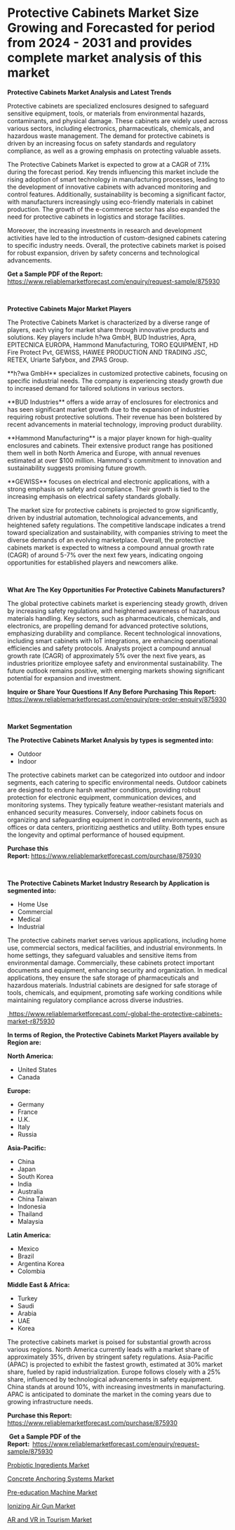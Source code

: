 <p><h1>Protective Cabinets Market Size Growing and Forecasted for period from 2024 - 2031 and provides complete market analysis of this market</h1></p><p><strong>Protective Cabinets Market Analysis and Latest Trends</strong></p>
<p><p>Protective cabinets are specialized enclosures designed to safeguard sensitive equipment, tools, or materials from environmental hazards, contaminants, and physical damage. These cabinets are widely used across various sectors, including electronics, pharmaceuticals, chemicals, and hazardous waste management. The demand for protective cabinets is driven by an increasing focus on safety standards and regulatory compliance, as well as a growing emphasis on protecting valuable assets.</p><p>The Protective Cabinets Market is expected to grow at a CAGR of 7.1% during the forecast period. Key trends influencing this market include the rising adoption of smart technology in manufacturing processes, leading to the development of innovative cabinets with advanced monitoring and control features. Additionally, sustainability is becoming a significant factor, with manufacturers increasingly using eco-friendly materials in cabinet production. The growth of the e-commerce sector has also expanded the need for protective cabinets in logistics and storage facilities.</p><p>Moreover, the increasing investments in research and development activities have led to the introduction of custom-designed cabinets catering to specific industry needs. Overall, the protective cabinets market is poised for robust expansion, driven by safety concerns and technological advancements.</p></p>
<p><strong>Get a Sample PDF of the Report:&nbsp;</strong> <a href="https://www.reliablemarketforecast.com/enquiry/request-sample/875930">https://www.reliablemarketforecast.com/enquiry/request-sample/875930</a></p>
<p>&nbsp;</p>
<p><strong>Protective Cabinets Major Market Players</strong></p>
<p><p>The Protective Cabinets Market is characterized by a diverse range of players, each vying for market share through innovative products and solutions. Key players include h?wa GmbH, BUD Industries, Apra, EPITECNICA EUROPA, Hammond Manufacturing, TORO EQUIPMENT, HD Fire Protect Pvt, GEWISS, HAWEE PRODUCTION AND TRADING JSC, RETEX, Uriarte Safybox, and ZPAS Group.</p><p>**h?wa GmbH** specializes in customized protective cabinets, focusing on specific industrial needs. The company is experiencing steady growth due to increased demand for tailored solutions in various sectors. </p><p>**BUD Industries** offers a wide array of enclosures for electronics and has seen significant market growth due to the expansion of industries requiring robust protective solutions. Their revenue has been bolstered by recent advancements in material technology, improving product durability.</p><p>**Hammond Manufacturing** is a major player known for high-quality enclosures and cabinets. Their extensive product range has positioned them well in both North America and Europe, with annual revenues estimated at over $100 million. Hammond's commitment to innovation and sustainability suggests promising future growth.</p><p>**GEWISS** focuses on electrical and electronic applications, with a strong emphasis on safety and compliance. Their growth is tied to the increasing emphasis on electrical safety standards globally. </p><p>The market size for protective cabinets is projected to grow significantly, driven by industrial automation, technological advancements, and heightened safety regulations. The competitive landscape indicates a trend toward specialization and sustainability, with companies striving to meet the diverse demands of an evolving marketplace. Overall, the protective cabinets market is expected to witness a compound annual growth rate (CAGR) of around 5-7% over the next few years, indicating ongoing opportunities for established players and newcomers alike.</p></p>
<p>&nbsp;</p>
<p><strong>What Are The Key Opportunities For Protective Cabinets Manufacturers?</strong></p>
<p><p>The global protective cabinets market is experiencing steady growth, driven by increasing safety regulations and heightened awareness of hazardous materials handling. Key sectors, such as pharmaceuticals, chemicals, and electronics, are propelling demand for advanced protective solutions, emphasizing durability and compliance. Recent technological innovations, including smart cabinets with IoT integrations, are enhancing operational efficiencies and safety protocols. Analysts project a compound annual growth rate (CAGR) of approximately 5% over the next five years, as industries prioritize employee safety and environmental sustainability. The future outlook remains positive, with emerging markets showing significant potential for expansion and investment.</p></p>
<p><strong>Inquire or Share Your Questions If Any Before Purchasing This Report:</strong> <a href="https://www.reliablemarketforecast.com/enquiry/pre-order-enquiry/875930">https://www.reliablemarketforecast.com/enquiry/pre-order-enquiry/875930</a></p>
<p>&nbsp;</p>
<p><strong>Market Segmentation</strong></p>
<p><strong>The Protective Cabinets Market Analysis by types is segmented into:</strong></p>
<p><ul><li>Outdoor</li><li>Indoor</li></ul></p>
<p><p>The protective cabinets market can be categorized into outdoor and indoor segments, each catering to specific environmental needs. Outdoor cabinets are designed to endure harsh weather conditions, providing robust protection for electronic equipment, communication devices, and monitoring systems. They typically feature weather-resistant materials and enhanced security measures. Conversely, indoor cabinets focus on organizing and safeguarding equipment in controlled environments, such as offices or data centers, prioritizing aesthetics and utility. Both types ensure the longevity and optimal performance of housed equipment.</p></p>
<p><strong>Purchase this Report:&nbsp;</strong><a href="https://www.reliablemarketforecast.com/purchase/875930">https://www.reliablemarketforecast.com/purchase/875930</a></p>
<p>&nbsp;</p>
<p><strong>The Protective Cabinets Market Industry Research by Application is segmented into:</strong></p>
<p><ul><li>Home Use</li><li>Commercial</li><li>Medical</li><li>Industrial</li></ul></p>
<p><p>The protective cabinets market serves various applications, including home use, commercial sectors, medical facilities, and industrial environments. In home settings, they safeguard valuables and sensitive items from environmental damage. Commercially, these cabinets protect important documents and equipment, enhancing security and organization. In medical applications, they ensure the safe storage of pharmaceuticals and hazardous materials. Industrial cabinets are designed for safe storage of tools, chemicals, and equipment, promoting safe working conditions while maintaining regulatory compliance across diverse industries.</p></p>
<p><a href="https://www.reliablemarketforecast.com/-global-the-protective-cabinets-market-r875930">&nbsp;https://www.reliablemarketforecast.com/-global-the-protective-cabinets-market-r875930</a></p>
<p><strong>In terms of Region, the Protective Cabinets Market Players available by Region are:</strong></p>
<p>
    <p> <strong> North America: </strong>
        <ul>
            <li>United States</li>
            <li>Canada</li>
        </ul>
        </p> 
    <p> <strong> Europe: </strong>
        <ul>
            <li>Germany</li>
            <li>France</li>
            <li>U.K.</li>
            <li>Italy</li>
            <li>Russia</li>
        </ul>
        </p> 
    <p> <strong> Asia-Pacific: </strong>
        <ul>
            <li>China</li>
            <li>Japan</li>
            <li>South Korea</li>
            <li>India</li>
            <li>Australia</li>
            <li>China Taiwan</li>
            <li>Indonesia</li>
            <li>Thailand</li>
            <li>Malaysia</li>
        </ul>
        </p> 
    <p> <strong> Latin America: </strong>
        <ul>
            <li>Mexico</li>
            <li>Brazil</li>
            <li>Argentina Korea</li>
            <li>Colombia</li>
        </ul>
        </p> 
    <p> <strong> Middle East & Africa: </strong>
        <ul>
            <li>Turkey</li>
            <li>Saudi</li>
            <li>Arabia</li>
            <li>UAE</li>
            <li>Korea</li>
        </ul>
    </p>
    </p>
<p><p>The protective cabinets market is poised for substantial growth across various regions. North America currently leads with a market share of approximately 35%, driven by stringent safety regulations. Asia-Pacific (APAC) is projected to exhibit the fastest growth, estimated at 30% market share, fueled by rapid industrialization. Europe follows closely with a 25% share, influenced by technological advancements in safety equipment. China stands at around 10%, with increasing investments in manufacturing. APAC is anticipated to dominate the market in the coming years due to growing infrastructure needs.</p></p>
<p><strong>Purchase this Report: </strong><a href="https://www.reliablemarketforecast.com/purchase/875930">https://www.reliablemarketforecast.com/purchase/875930</a></p>
<p>&nbsp;<strong>Get a Sample PDF of the Report:&nbsp;&nbsp;</strong><a href="https://www.reliablemarketforecast.com/enquiry/request-sample/875930">https://www.reliablemarketforecast.com/enquiry/request-sample/875930</a></p>
<p><strong></strong></p>
<p><p><a href="https://medium.com/@samirmayert67/the-probiotic-ingredients-market-prioritizes-cost-control-and-efficiency-enhancement-f457a85e742d">Probiotic Ingredients Market</a></p><p><a href="https://issuu.com/reportprime-2/docs/concrete-anchoring-systems-market-s_7a4b3bebbdd42e">Concrete Anchoring Systems Market</a></p><p><a href="https://github.com/ashepherd82/Market-Research-Report-List-6/blob/main/pre-education-machine-market.md">Pre-education Machine Market</a></p><p><a href="https://medium.com/@caseywiza1946/the-global-market-overview-of-the-ionizing-air-gun-market-provides-a-unique-perspective-on-the-61ef09fe6315">Ionizing Air Gun Market</a></p><p><a href="https://www.linkedin.com/pulse/global-ar-vr-tourism-market-size-trends-analysis-regional-c2ymc?trackingId=mGifVoWCS2qvJobXvzusLg%3D%3D">AR and VR in Tourism Market</a></p></p>